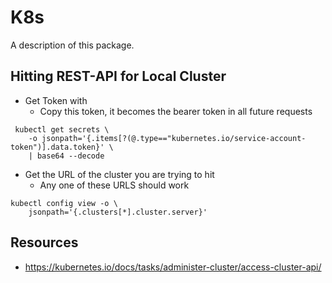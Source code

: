 # K8s

A description of this package.

## Hitting REST-API for Local Cluster
- Get Token with
    - Copy this token, it becomes the bearer token in all future requests
```
 kubectl get secrets \
    -o jsonpath='{.items[?(@.type=="kubernetes.io/service-account-token")].data.token}' \
    | base64 --decode
```
- Get the URL of the cluster you are trying to hit
    - Any one of these URLS should work
```
kubectl config view -o \
    jsonpath='{.clusters[*].cluster.server}'
```

## Resources
- https://kubernetes.io/docs/tasks/administer-cluster/access-cluster-api/
